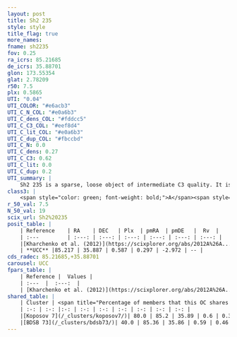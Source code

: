 ```yaml
---
layout: post
title: Sh2 235
style: style
title_flag: true
more_names: 
fname: sh2235
fov: 0.25
ra_icrs: 85.21685
de_icrs: 35.88701
glon: 173.55354
glat: 2.78209
r50: 7.5
plx: 0.5865
UTI: "0.04"
UTI_COLOR: "#e6acb3"
UTI_C_N_COL: "#e0a6b3"
UTI_C_dens_COL: "#fddcc5"
UTI_C_C3_COL: "#eef8d4"
UTI_C_lit_COL: "#e0a6b3"
UTI_C_dup_COL: "#fbccbd"
UTI_C_N: 0.0
UTI_C_dens: 0.27
UTI_C_C3: 0.62
UTI_C_lit: 0.0
UTI_C_dup: 0.2
UTI_summary: |
    Sh2 235 is a sparse, loose object of intermediate C3 quality. It is rarely studied in the literature, with no articles listed in the last 13 years.<br><br><span style="color: #99180f; font-weight: bold;">Warning: </span>This is likely a duplicate object, which shares a large percentage of members with at least one previously reported entry, and a moderate percentage with at least one entry reported in the same catalogue.<br><br><span style="color: #99180f; font-weight: bold;">Warning: </span>contains less than 25 stars with <i>P>0.5</i> estimated.
class3: |
    <span style="color: green; font-weight: bold;">A</span><span style="color: red; font-weight: bold;">C</span>
r_50_val: 7.5
N_50_val: 19
scix_url: Sh2%20235
posit_table: |
    | Reference    | RA    | DEC   | Plx  | pmRA  | pmDE   |  Rv  |
    | :---         | :---: | :---: | :---: | :---: | :---: | :---: |
    |[Kharchenko et al. (2012)](https://scixplorer.org/abs/2012A%26A...543A.156K) | 85.177 | 35.92 | -- | 2.11 | -3.43 | -- |
    | **UCC** |85.217 | 35.887 | 0.587 | 0.297 | -2.972 | -- | 
cds_radec: 85.21685,+35.88701
carousel: UCC
fpars_table: |
    | Reference |  Values |
    | :---  |  :---:  |
    | [Kharchenko et al. (2012)](https://scixplorer.org/abs/2012A%26A...543A.156K) | `e_bv=1.041, distance=2307, log_age=6.62` |
shared_table: |
    | Cluster | <span title="Percentage of members that this OC shares with the ones listed">%</span>   | RA   | DEC   | Plx   | pmRA  | pmDE  | Rv | UTI |
    | :-: | :-: |:-: | :-: | :-: | :-: | :-: | :-: | :-: |
    |[Koposov 7](/_clusters/koposov7/)| 80.0 | 85.2 | 35.89 | 0.6 | 0.35 | -2.97 | -4.38 |0.29 |
    |[BDSB 73](/_clusters/bdsb73/)| 40.0 | 85.36 | 35.86 | 0.59 | 0.46 | -2.96 | -4.38 |0.28 |
---
```

